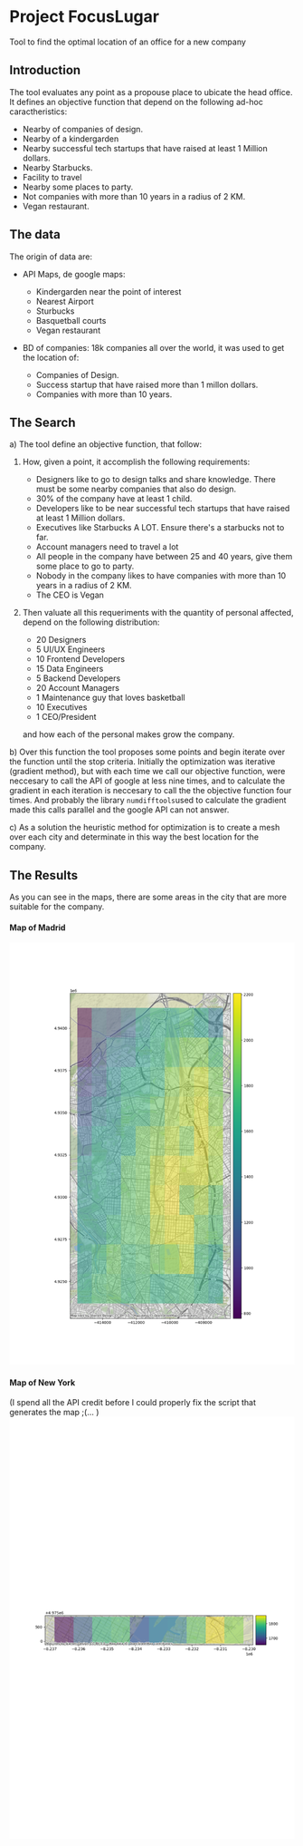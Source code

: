 # Project FocusLugar

Tool to find the optimal location of an office for a new company

## Introduction

The tool evaluates any point as a propouse place to ubicate the head office. It 
defines an objective function that depend on the following ad-hoc caractheristics:

- Nearby of companies of design.
- Nearby of a kindergarden
- Nearby successful tech startups that have raised at least 1 Million dollars.
- Nearby Starbucks.
- Facility to travel
- Nearby some places to party.
- Not companies with more than 10 years in a radius of 2 KM.
- Vegan restaurant.

## The data

The origin of data are:

* API Maps, de google maps: 
	- Kindergarden near the point of interest
	- Nearest Airport 
	- Sturbucks
	- Basquetball courts
	- Vegan restaurant


* BD of companies: 18k companies all over the world, it was used to get the location of:
	- Companies of Design.
	- Success startup that have raised more than 1 millon dollars.
	- Companies with more than 10 years. 

## The Search

a) The tool define an objective function, that follow:

1. How, given a point, it accomplish the following requirements:
	- Designers like to go to design talks and share knowledge. There must be some nearby companies that also do design.
	- 30% of the company have at least 1 child.
	- Developers like to be near successful tech startups that have raised at least 1 Million dollars.
	- Executives like Starbucks A LOT. Ensure there's a starbucks not to far.
	- Account managers need to travel a lot
	- All people in the company have between 25 and 40 years, give them some place to go to party.	
	- Nobody in the company likes to have companies with more than 10 years in a radius of 2 KM.
	- The CEO is Vegan

2. Then valuate all this requeriments with the quantity of personal affected, depend on the following distribution:

	- 20 Designers
	- 5 UI/UX Engineers
	- 10 Frontend Developers
	- 15 Data Engineers
	- 5 Backend Developers
	- 20 Account Managers
	- 1 Maintenance guy that loves basketball
	- 10 Executives
	- 1 CEO/President

	and how each of the personal makes grow the company. 

b) Over this function the tool proposes some points and begin iterate over the function until the stop criteria. 
Initially the optimization was iterative (gradient method), but with each time we call our objective function, 
were neccesary to call the API of google at less nine times, and to calculate the gradient in each iteration is neccesary 
to call the the objective function four times. And probably the library `numdifftools`used to calculate the gradient made this
calls parallel and the google API can not answer.

c) As a solution the heuristic method for optimization is to create a mesh over each city and determinate in this way the 
best location for the company.

## The Results

As you can see in the maps, there are some areas in the city that are more suitable for the company.

#### Map of Madrid
![Mapa de Madrid](./output/map_md.png)

#### Map of New York 
(I spend all the API credit before I could properly fix the script that generates the map ;(... )
![Mapa de New York](./output/map_ny.png)

